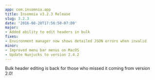 ```yaml
---
app: com.insomnia.app
title: Insomnia v3.2.3 Release
slug: 3.2.3
date: '2016-08-28T17:56:50-07:00'
major:
- Added ability to edit headers in bulk
fixes:
- Environment manager now shows detailed JSON errors when invalid
minor:
- Improved menu bar menus on MacOS
- Update Nunjucks to version 2.4.2
---
```


Bulk header editing is back for those who missed it coming from version 2.0!
